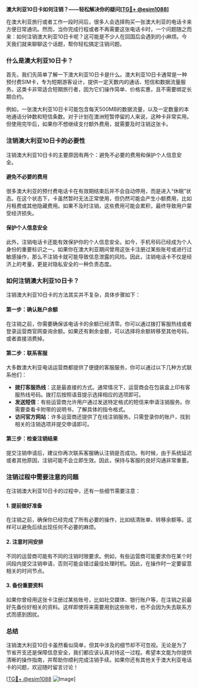 **澳大利亚10日卡如何注销？——轻松解决你的疑问[[TG💪+ @esim1088](https://t.me/s/esim1088)]**

在澳大利亚旅行或者工作一段时间后，很多人会选择购买一张澳大利亚的电话卡来方便日常通讯。然而，当你完成行程或者不再需要这张电话卡时，一个问题随之而来：如何注销澳大利亚10日卡呢？这可能是不少人在回国后会遇到的小麻烦。今天我们就来聊聊这个话题，帮你轻松搞定注销问题。

### 什么是澳大利亚10日卡？

首先，我们先简单了解一下澳大利亚10日卡是什么。澳大利亚10日卡通常是一种预付费SIM卡，专为短期游客设计，提供一定天数内的通话、短信和数据流量服务。这类卡非常适合短期旅行者，因为它们操作简单、价格实惠，且不需要绑定长期合约。

例如，一张澳大利亚10日卡可能包含每天500MB的数据流量，以及一定数量的本地通话分钟数和短信条数。对于计划在澳洲短暂停留的人来说，这种卡非常实用。但使用完毕后，如果你不想继续支付额外费用，就需要及时注销这张卡。

### 注销澳大利亚10日卡的必要性

注销澳大利亚10日卡的主要原因有两个：避免不必要的费用和保护个人信息安全。

#### 避免不必要的费用

很多澳大利亚的预付费电话卡在有效期结束后并不会自动停用，而是进入“休眠”状态。在这个状态下，卡虽然暂时无法正常使用，但仍然可能会产生小额费用，比如月租费或其他隐藏费用。如果不及时注销，这些费用可能会累积，最终导致用户蒙受经济损失。

#### 保护个人信息安全

此外，注销电话卡还能有效保护你的个人信息安全。如今，手机号码已经成为个人身份的重要标识之一。如果你在澳大利亚期间曾用这张卡注册过某些账号或进行过敏感操作，那么不注销卡就可能导致信息泄露的风险。因此，注销电话卡不仅是经济上的考量，更是对隐私安全的一种负责态度。

### 如何注销澳大利亚10日卡？

注销澳大利亚10日卡的方法其实并不复杂，具体步骤如下：

#### 第一步：确认账户余额

在注销之前，你需要确保该电话卡的余额已经清零。你可以通过拨打客服热线或者登录运营商官网查询余额。如果还有剩余金额，可以选择将余额转移至其他号码，或者直接消费掉。

#### 第二步：联系客服

大多数澳大利亚电话运营商都提供了便捷的客服服务，你可以通过以下几种方式联系他们：

- **拨打客服热线**：这是最直接的方式。通常情况下，运营商会在包装盒上印有客服热线号码。拨打后按照语音提示选择相应的选项即可。
- **发送短信**：有些运营商允许用户通过发送特定格式的短信来申请注销服务。你需要查看卡附带的说明书，了解具体的指令格式。
- **访问官方网站**：许多运营商还提供了在线注销服务。只需登录你的账户，找到相关的注销选项并提交申请即可。

#### 第三步：检查注销结果

提交注销申请后，建议你再次联系客服确认注销是否成功。有时候，由于系统延迟或者其他原因，注销可能不会立即生效。因此，保持与客服的良好沟通非常重要。

### 注销过程中需要注意的问题

在注销澳大利亚10日卡的过程中，还有一些细节需要注意：

#### 1. 提前做好准备

在注销之前，确保你已经完成了所有必要的操作，比如结清账单、转移余额等。这样可以避免后续出现任何不必要的麻烦。

#### 2. 注意时间安排

不同的运营商可能有不同的注销时限要求。例如，有些运营商可能要求你在某个时间段内提交注销申请，否则可能会错过最佳处理时机。因此，在操作时一定要留意相关的时间节点。

#### 3. 备份重要资料

如果你曾经用这张卡注册过某些账号，比如社交媒体、银行账户等，在注销之前最好先备份好相关的资料。这样即使将来需要用到这些账号，也不会因为失去联系方式而感到困扰。

### 总结

注销澳大利亚10日卡虽然看似简单，但其中涉及的细节却不可忽视。无论是为了节省开支还是保障信息安全，我们都应该认真对待这一过程。希望本文能为你提供清晰的操作指南，并帮助你顺利完成注销手续。如果你还有其他关于澳大利亚电话卡的问题，欢迎随时留言讨论！

[[TG💪+ @esim1088](https://t.me/s/esim1088) ![Image](https://i.postimg.cc/4NQfJmqS/Snipaste-2025-05-13-00-14-12.png)]